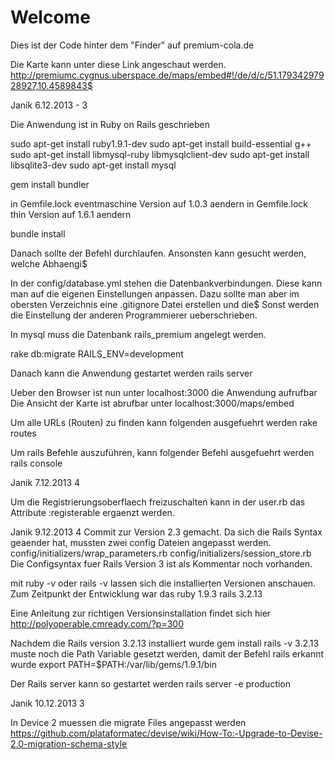 # Welcome

Dies ist der Code hinter dem "Finder" auf premium-cola.de

Die Karte kann unter diese Link angeschaut werden.
http://premiumc.cygnus.uberspace.de/maps/embed#!/de/d/c/51.17934297928927,10.4589843$

Janik 6.12.2013 - 3

Die Anwendung ist in Ruby on Rails geschrieben

sudo apt-get install ruby1.9.1-dev
sudo apt-get install build-essential g++
sudo apt-get install libmysql-ruby libmysqlclient-dev
sudo apt-get install libsqlite3-dev
sudo apt-get install mysql

gem install bundler

in Gemfile.lock eventmaschine Version auf 1.0.3 aendern
in Gemfile.lock thin Version auf 1.6.1 aendern

bundle install

Danach sollte der Befehl durchlaufen. Ansonsten kann gesucht werden, welche Abhaengi$

In der config/database.yml stehen die Datenbankverbindungen.
Diese kann man auf die eigenen Einstellungen anpassen.
Dazu sollte man aber im obersten Verzeichnis eine .gitignore Datei erstellen und die$
Sonst werden die Einstellung der anderen Programmierer ueberschrieben.

In mysql muss die Datenbank rails_premium angelegt werden.

rake db:migrate RAILS_ENV=development

Danach kann die Anwendung gestartet werden
rails server

Ueber den Browser ist nun unter localhost:3000 die Anwendung aufrufbar
Die Ansicht der Karte ist abrufbar unter
localhost:3000/maps/embed

Um alle URLs (Routen) zu finden kann folgenden ausgefuehrt werden
rake routes

Um rails Befehle auszuführen, kann folgender Befehl ausgefuehrt werden
rails console

Janik 7.12.2013 4

Um die Registrierungsoberflaech freizuschalten kann in der user.rb das Attribute
:registerable
ergaenzt werden.

Janik 9.12.2013 4
Commit zur Version 2.3 gemacht. Da sich die Rails Syntax geaender hat, mussten zwei config Dateien angepasst werden.
config/initializers/wrap_parameters.rb
config/initializers/session_store.rb
Die Configsyntax fuer Rails Version 3 ist als Kommentar noch vorhanden.

mit ruby -v oder rails -v lassen sich die installierten Versionen anschauen.
Zum Zeitpunkt der Entwicklung war das
ruby 1.9.3
rails 3.2.13

Eine Anleitung zur richtigen Versionsinstallation findet sich hier
http://polyoperable.cmready.com/?p=300 

Nachdem die Rails version 3.2.13 installiert wurde
gem install rails -v 3.2.13 
muste noch die Path Variable gesetzt werden, damit der Befehl rails erkannt wurde
export PATH=$PATH:/var/lib/gems/1.9.1/bin

Der Rails server kann so gestartet werden
rails server -e production

Janik 10.12.2013 3

In Device 2 muessen die migrate Files angepasst werden
https://github.com/plataformatec/devise/wiki/How-To:-Upgrade-to-Devise-2.0-migration-schema-style
